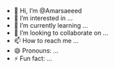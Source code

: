 - 👋 Hi, I’m @Amarsaeeed
- 👀 I’m interested in ...
- 🌱 I’m currently learning ...
- 💞️ I’m looking to collaborate on ...
- 📫 How to reach me ...
- 😄 Pronouns: ...
- ⚡ Fun fact: ...

<!---
Amarsaeeed/Amarsaeeed is a ✨ special ✨ repository because its `README.md` (this file) appears on your GitHub profile.
You can click the Preview link to take a look at your changes.
--->
